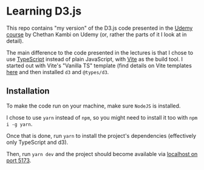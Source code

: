 # Learning D3.js
This repo contains "my version" of the D3.js code presented in the [Udemy course](https://www.udemy.com/course/master-d3js-concepts-and-25-projects/) by Chethan Kambi on Udemy (or, rather the parts of it I look at in detail).

The main difference to the code presented in the lectures is that I chose to use [TypeScript](https://www.typescriptlang.org/) instead of plain JavaScript, with [Vite](https://vitejs.dev/) as the build tool. I started out with Vite's "Vanilla TS" template (find details on Vite templates [here](https://vitejs.dev/guide/#scaffolding-your-first-vite-project) and then installed `d3` and `@types/d3`.

## Installation
To make the code run on your machine, make sure `NodeJS` is installed. 

I chose to use `yarn` instead of `npm`, so you might need to install it too with `npm i -g yarn`.

Once that is done, run `yarn` to install the project's dependencies (effectively only TypeScript and d3).

Then, run `yarn dev` and the project should become available via [localhost on port 5173](http://localhost:5173/).